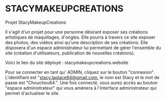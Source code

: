 # STACYMAKEUPCREATIONS

Projet StacyMakeupCreations

Il s'agit d'un projet pour une personne désirant exposer ses créations artistiques de maquillages, d'ongles. Elle pourra à travers ce site exposer des photos, des vidéos ainsi qu'une description de ses créations. Elle disposera d'un espace administrateur lui permettant de gérer l'ensemble du site (création d'utilisateurs, publication de nouvelles créations).

Voici le lien du site déployé : stacymakeupcreations.website

Pour se connecter en tant qu' ADMIN, cliquez sur le bouton "connexion".
L'identifiant est "stacy.laplace64@gmail.com, le nom est Stacy et le mot de passe est "Chouchou64.". Une fois connecté, vous aurez accès au bouton "espace administrateur" qui vous amènera à l'interface administrateur qui permet d'actualiser le site.

